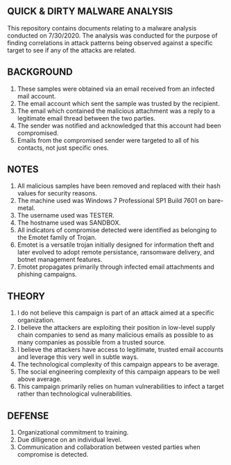 ## QUICK & DIRTY MALWARE ANALYSIS

This repository contains documents relating to a malware analysis conducted on 7/30/2020. The analysis was conducted for the purpose of finding correlations in attack patterns being observed against a specific target to see if any of the attacks are related. 

## BACKGROUND

1. These samples were obtained via an email received from an infected mail account. 
2. The email account which sent the sample was trusted by the recipient.
3. The email which contained the malicious attachment was a reply to a legitimate email thread between the two parties.
4. The sender was notified and acknowledged that this account had been compromised. 
5. Emails from the compromised sender were targeted to all of his contacts, not just specific ones.

## NOTES

1. All malicious samples have been removed and replaced with their hash values for security reasons.
2. The machine used was Windows 7 Professional SP1 Build 7601 on bare-metal.
3. The username used was TESTER. 
4. The hostname used was SANDBOX.
5. All indicators of compromise detected were identified as belonging to the Emotet family of Trojan.
6. Emotet is a versatile trojan initially designed for information theft and later evolved to adopt remote persistance, ransomware delivery, and botnet management features.
7. Emotet propagates primarily through infected email attachments and phishing campaigns.
 
## THEORY

1. I do not believe this campaign is part of an attack aimed at a specific organization.
2. I believe the attackers are exploiting their position in low-level supply chain companies to send as many malicious emails as possible to as many companies as possible from a trusted source.
3. I believe the attackers have access to legitimate, trusted email accounts and leverage this very well in subtle ways.
4. The technological complexity of this campaign appears to be average.
5. The social engineering complexity of this campaign appears to be well above average. 
6. This campaign primarily relies on human vulnerabilities to infect a target rather than technological vulnerabilities.

## DEFENSE

1. Organizational commitment to training.
2. Due dilligence on an individual level.
3. Communication and collaboration between vested parties when compromise is detected.
